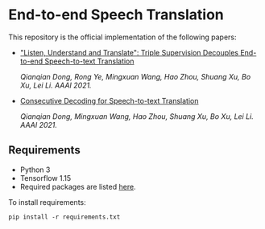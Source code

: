 # End-to-end Speech Translation

This repository is the official implementation of the following papers:

- ["Listen, Understand and Translate": Triple Supervision Decouples End-to-end Speech-to-text Translation](https://arxiv.org/abs/2009.09704)

   *Qianqian Dong, Rong Ye, Mingxuan Wang, Hao Zhou, Shuang Xu, Bo Xu, Lei Li. AAAI 2021.*
   
- [Consecutive Decoding for Speech-to-text Translation](https://arxiv.org/abs/2009.09737)

  *Qianqian Dong, Mingxuan Wang, Hao Zhou, Shuang Xu, Bo Xu, Lei Li. AAAI 2021.*


## Requirements
- Python 3
- Tensorflow 1.15
- Required packages are listed [here](requirements.txt).

To install requirements:

```setup
pip install -r requirements.txt
```